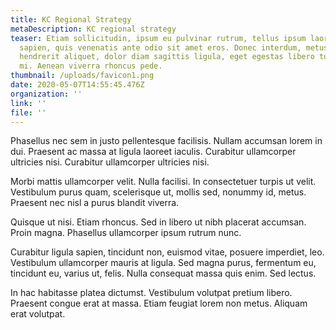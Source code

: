 ```yaml
---
title: KC Regional Strategy
metaDescription: KC regional strategy
teaser: Etiam sollicitudin, ipsum eu pulvinar rutrum, tellus ipsum laoreet
  sapien, quis venenatis ante odio sit amet eros. Donec interdum, metus et
  hendrerit aliquet, dolor diam sagittis ligula, eget egestas libero turpis vel
  mi. Aenean viverra rhoncus pede.
thumbnail: /uploads/favicon1.png
date: 2020-05-07T14:55:45.476Z
organization: ''
link: ''
file: ''
---
```


Phasellus nec sem in justo pellentesque facilisis. Nullam accumsan lorem in dui. Praesent ac massa at ligula laoreet iaculis. Curabitur ullamcorper ultricies nisi. Curabitur ullamcorper ultricies nisi.

Morbi mattis ullamcorper velit. Nulla facilisi. In consectetuer turpis ut velit. Vestibulum purus quam, scelerisque ut, mollis sed, nonummy id, metus. Praesent nec nisl a purus blandit viverra.

Quisque ut nisi. Etiam rhoncus. Sed in libero ut nibh placerat accumsan. Proin magna. Phasellus ullamcorper ipsum rutrum nunc.

Curabitur ligula sapien, tincidunt non, euismod vitae, posuere imperdiet, leo. Vestibulum ullamcorper mauris at ligula. Sed magna purus, fermentum eu, tincidunt eu, varius ut, felis. Nulla consequat massa quis enim. Sed lectus.

In hac habitasse platea dictumst. Vestibulum volutpat pretium libero. Praesent congue erat at massa. Etiam feugiat lorem non metus. Aliquam erat volutpat.

